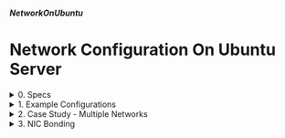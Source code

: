 ##### NetworkOnUbuntu 
# Network Configuration On Ubuntu Server
</details>

<details markdown='1'>
<summary>
0. Specs
</summary>

---
### 0.0. Info
Network configuration examples on Ubuntu 22.04 LTS and 24.04 LTS Servers.

Tried to be as thorough much as possible: single nic, multi nics, multi networks.

Debian and Ubuntu network configurations are very different so there are different tutorials for Debian and Ubuntu.

### 0.1. Configuration Files
Ubuntu 22.04 and 24.04 LTS Servers use Systemd-Networkd and Netplan over it for network configuration.

Configuration files reside as yaml files in /etc/netplan dir. A good practice would be to have one configuration file there.

This configuration file consists all network configuration including the name servers.

### 0.2. Sources
[netplan.io](https://netplan.io/)  
[netplan.readthedocs.io](https://netplan.readthedocs.io/en/stable/)  
ChatGPT

<br>
</details>

<details markdown='1'>
<summary>
1. Example Configurations
</summary>

---
### 1.1. DHCP Configuration
Our nic is enp0s3

```
sudo nano /etc/netplan/50-cloud-init.yaml
```

Fill as below:

```
network:
  version: 2
  renderer: networkd
  ethernets:
    enp0s3:
      dhcp4: true
```

```
sudo netplan apply
```

### 1.2. Static IP Configuration
Our nic is enp0s3

```
sudo nano /etc/netplan/50-cloud-init.yaml
```

Fill as below:

```
network:
  version: 2
  renderer: networkd
  ethernets:
    enp0s3:
      addresses:
        - 192.168.1.221/24
      nameservers:
        search:
          - "x386.org"
        addresses:
          - 8.8.8.8
          - 8.8.4.4
      routes:
        - to: default
          via: 192.168.1.1
```

```
sudo netplan apply
```

### 1.3. Static IP Configuration with 2 IPs
Our nic is enp0s3

```
sudo nano /etc/netplan/50-cloud-init.yaml
```

Fill as below:

```
network:
  version: 2
  renderer: networkd
  ethernets:
    enp0s3:
      addresses:
        - 192.168.1.221/24
        - 10.1.1.1/8
      nameservers:
        search:
          - "x386.org"
        addresses:
          - 8.8.8.8
          - 8.8.4.4
      routes:
        - to: default
          via: 192.168.1.1
```

```
sudo netplan apply
```

### 1.4. Static IP Configuration with 2 NICs
Our nics are enp0s3 enp0s8

```
sudo nano /etc/netplan/50-cloud-init.yaml
```

Fill as below:

```
network:
  version: 2
  renderer: networkd
  ethernets:
    enp0s3:
      addresses:
        - 192.168.1.221/24
      nameservers:
        search:
          - "x386.org"
        addresses:
          - 8.8.8.8
          - 8.8.4.4
      routes:
        - to: default
          via: 192.168.1.1
    enp0s8:
      addresses:
        - 10.1.1.1/8
```

```
sudo netplan apply
```

<br>
</details>

<details markdown='1'>
<summary>
2. Case Study - Multiple Networks
</summary>

---
### 2.0. Specs
We have 2 separate networks (192.168.1.X and 10.X.X.X). Some hosts from one network need to reach to the hosts from the other network.

We are going to install a new host to act as a router between the networks.

The host will have 2 NICs (1 in each network), and we'll enable ip routing on it.

This way, hosts in one network could be able to reach to the hosts in the other network. This will be possible by defining ip routes on the hosts to use the server with 2 nics as a router to the other network.

Hosts in 192.168.1.X network use 192.168.1.1 as the default gateway, hosts in 10.X.X.X network use 10.1.1.1 as the default gateway.

Our router will have 2 NICs, one with the IP 192.168.1.216 and the other with the IP 10.1.1.216.

The hosts in 192.168.1.X network will use 192.168.1.216 to reach the 10.X.X.X network. The hosts in 10.X.X.X network will use 10.1.1.216 to reach the 192.168.1.X network. 

We are going to configure the router (192.168.1.216 & 10.1.1.216), the host in the first network (192.168.1.217), and the host in the second network (10.1.1.218), and check connectivity between them.

### 2.1. Configuration of the Router
We have 2 NICs (enp0s3 - 192.168.1.X network, and enp0s8 -10.X.X.X network).

Configure NICs
- (enp0s3): 192.168.1.216/24
- (enp0s8): 10.1.1.216/8

```
sudo nano /etc/netplan/50-cloud-init.yaml
```

Fill as below:

```
network:
  version: 2
  renderer: networkd
  ethernets:
    enp0s3:
      addresses:
        - 192.168.1.216/24
      nameservers:
        search:
          - "x386.org"
        addresses:
          - 8.8.8.8
          - 8.8.4.4
      routes:
        - to: default
          via: 192.168.1.1
    enp0s8:
      addresses:
        - 10.1.1.216/8
```

Restart Networking (Your SSH connection may break, reconnect)

```
sudo netplan apply
```

Enable IP Forwarding

```
sudo nano /etc/sysctl.conf
```

Add the following line to the end

```
net.ipv4.ip_forward = 1
```

Activate

```
sudo sysctl -p
```

### 2.2. Configuration of the First Host
We have 1 NIC (enp0s3 - 192.168.1.X network).

```
sudo nano /etc/netplan/50-cloud-init.yaml
```

Fill as below:

```
network:
  version: 2
  renderer: networkd
  ethernets:
    enp0s3:
      addresses:
        - 192.168.1.217/24
      nameservers:
        search:
          - "x386.org"
        addresses:
          - 8.8.8.8
          - 8.8.4.4
      routes:
        - to: default
          via: 192.168.1.1
        - to: 10.0.0.0/8
          via: 192.168.1.216
```

Restart Networking (Your SSH connection may break, reconnect)

```
sudo netplan apply
```

### 2.3. Configuration of the Second Host
We have 1 NIC (enp0s3 - 192.168.1.X network).

```
sudo nano /etc/netplan/50-cloud-init.yaml
```

Fill as below:

```
network:
  version: 2
  renderer: networkd
  ethernets:
    enp0s3:
      addresses:
        - 10.1.1.218/8
      nameservers:
        search:
          - "x386.org"
        addresses:
          - 8.8.8.8
          - 8.8.4.4
      routes:
        - to: default
          via: 10.1.1.1
        - to: 192.168.1.0/24
          via: 10.1.1.216
```

Restart Networking (Your SSH connection may break, reconnect)

```
sudo netplan apply
```

### 2.4. Notes
The host in the first network can ping the host in the other network now, and vice versa.

Try on the first host (192.168.1.217)

```
ping 10.1.1.218
```

Try on the second host (10.1.1.218)

```
ping 192.168.1.217
```

For a host to connect to another host on the other network, routing must be defined on the both hosts.

<br>
</details>

<details markdown='1'>
<summary>
3. NIC Bonding
</summary>

---
I tried NIC Bonding on Ubuntu, but unfortunately I wasn't successful. 

That might be because of Virtualbox, Netplan, or Networkd. So I gave up. Maybe next time.

I was able to create the bond interface, it got IP address too, but it can not connect to anywhere on the network. Even working on Networkd directly didn't help.
</summary>

